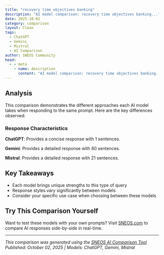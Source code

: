 ```yaml
---
title: "recovery time objectives banking"
description: "AI model comparison: recovery time objectives banking..."
date: 2025-10-02
category: comparison
layout: Clean
tags:
  - ChatGPT
  - Gemini
  - Mistral
  - AI Comparison
author: SNEOS Community
head:
  - - meta
    - name: description
      content: "AI model comparison: recovery time objectives banking..."
---
```


<ChatComparison
  title="recovery time objectives banking"
  prompt="recovery time objectives banking"
  :responses='{
    "ChatGPT": "Recovery Time Objective (RTO) is a crucial concept in business continuity and disaster recovery planning, particularly within the banking sector. It represents the maximum acceptable amount of time that a financial institution can tolerate for the restoration of operations and services after a disruptive event. RTO helps organizations determine how quickly they need to recover their systems, applications, and processes to minimize the impact on their business functions, customers, and regulatory obligations.\n\n### Key Considerations for RTO in Banking:\n\n1. **Regulatory Compliance**: Banks are subject to various regulations that mandate certain recovery times for critical systems. Understanding these requirements is essential for establishing appropriate RTOs.\n\n2. **Critical Systems and Data**: Identifying which systems and data are critical for operations helps in setting specific RTOs. Core banking systems, payment processing, and customer data management are often prioritized.\n\n3. **Business Impact Analysis (BIA)**: Conducting a BIA helps banks assess the potential impact of downtime on transactions, customer trust, and overall financial health. This informs the establishment of realistic RTOs.\n\n4. **Risk Assessment**: Understanding potential risks (such as cyber-attacks, natural disasters, or technical failures) aids banks in determining acceptable recovery times for various scenarios.\n\n5. **Technology and Infrastructure**: The capabilities of the current IT infrastructure (like backup systems, redundancy measures, and cloud solutions) will influence the achievable RTO. Higher investments in technology can lead to shorter RTOs.\n\n6. **Testing and Drills**: Regularly testing the business continuity and disaster recovery plans ensures that the RTO can be met in practice. Drills can reveal weaknesses and allow for adjustments.\n\n7. **Stakeholder Communication**: Keeping stakeholders informed about RTOs and recovery plans is essential. This includes employees, customers, regulators, and partners.\n\n### Typical RTOs in Banking:\n\n- **Critical Systems**: Often have RTOs measured in minutes to a couple of hours. For instance, real-time payment systems may have an RTO of less than 1 hour.\n  \n- **Major Banking Operations**: For operations like account management or loan processing, RTOs might be set from a few hours to a couple of days.\n\n- **Non-Critical Systems**: Non-essential systems might have a longer RTO, potentially 1-2 days, depending on the bank&#39;s business strategy and customer expectations.\n\n### Conclusion\n\nEffective management of RTO is essential for banks to ensure operational resilience, maintain customer trust, and comply with regulatory standards. By carefully considering their recovery time objectives, financial institutions can prepare for unforeseen disruptions and safeguard their operations effectively.",
    "Gemini": "Recovery Time Objective (RTO) in banking is a critical metric that defines the maximum acceptable downtime for a banking system or application after a disruption. Here\u0027s a breakdown of its importance and key considerations:\n\n**What is RTO in Banking?**\n\n*   **Definition:** RTO represents the target time within which a bank\u0027s business process must be restored after an outage (e.g., a system crash, natural disaster, cyberattack). It\u0027s a key component of a bank\u0027s Business Continuity Plan (BCP) and Disaster Recovery Plan (DRP).\n\n*   **Purpose:**  RTO aims to minimize the financial, reputational, and operational impact of downtime.  It dictates how quickly a bank needs to bring its systems back online to avoid unacceptable losses.\n\n**Why is RTO so Important for Banks?**\n\n*   **Financial Impact:** Even a short period of downtime can result in significant financial losses:\n    *   Lost revenue from transaction processing (e.g., ATMs, online banking, wire transfers).\n    *   Penalties for missed regulatory deadlines or service level agreements.\n    *   Increased operational costs to manually handle processes during downtime.\n    *   Decreased customer trust, which could lead to lost deposits.\n*   **Reputational Risk:** Banks rely on customer trust. Prolonged downtime can erode that trust, leading to customer churn and reputational damage that is hard to rebuild. Negative publicity surrounding outages can have long-lasting consequences.\n*   **Regulatory Compliance:** Banking is a heavily regulated industry. Regulators require banks to have robust BCPs and DRPs that include clearly defined and achievable RTOs. Failure to meet these requirements can result in fines, sanctions, and increased regulatory scrutiny.\n*   **Operational Impact:**  Banking operations are interconnected. If one critical system is down, it can affect other systems and processes, creating a ripple effect across the organization.  An inadequate RTO can lead to significant disruption to daily operations.\n*   **Customer Service:** Customers expect banking services to be available 24/7.  Long outages disrupt their ability to access funds, pay bills, or conduct other essential financial activities, leading to frustration and dissatisfaction.\n\n**RTO Considerations in Banking:**\n\n1.  **Tiered Approach:** Banks typically don\u0027t have a single RTO for all systems.  Instead, they use a tiered approach based on the criticality of the system or business process:\n\n    *   **Tier 1 (Mission-Critical):**  These are the most vital systems, such as core banking platforms, payment systems (e.g., SWIFT, ACH), and trading platforms.  They require the shortest RTOs (often measured in minutes or hours).\n    *   **Tier 2 (Business-Critical):**  These systems are important for day-to-day operations but are not as immediately critical as Tier 1.  Examples include loan origination systems, customer relationship management (CRM) systems, and branch banking applications.  RTOs are typically measured in hours or a few days.\n    *   **Tier 3 (Important but Non-Critical):**  These systems are necessary for supporting business operations but can tolerate longer downtimes.  Examples include reporting systems, human resources applications, and internal communications tools. RTOs can be several days or even a week.\n\n2.  **Factors Influencing RTO:**\n\n    *   **Business Impact Analysis (BIA):** A BIA identifies the critical business functions and the potential impact of an outage on each function. This analysis helps determine the appropriate RTO for each system.\n    *   **Cost:**  Achieving shorter RTOs generally requires more investment in infrastructure, technology, and personnel. Banks must balance the cost of downtime with the cost of implementing more robust DR solutions.\n    *   **Technical Feasibility:**  Some systems may be more difficult to recover quickly than others due to their complexity or dependencies.  The RTO must be technically feasible given the available recovery methods.\n    *   **Regulatory Requirements:**  Regulations may specify minimum RTOs for certain banking functions.\n    *   **Risk Appetite:**  The bank\u0027s overall risk appetite will influence the level of investment in DR and the acceptable level of downtime.\n\n3.  **Recovery Strategies:**\n\n    *   **High Availability (HA):** HA solutions aim to prevent downtime in the first place by providing redundant systems that can automatically take over in the event of a failure.  These are typically used for Tier 1 systems.\n    *   **Disaster Recovery as a Service (DRaaS):** Cloud-based DRaaS solutions provide a cost-effective way to replicate systems and data to a secondary location and quickly recover them in the event of a disaster.\n    *   **On-Premise DR:**  Banks may also choose to maintain their own secondary data centers for disaster recovery.\n    *   **Backup and Restore:**  Regular backups are essential for recovering data, but the restore process can take time. This strategy is often used for Tier 3 systems.\n    *   **Hot Site/Warm Site/Cold Site:** Defines the readiness of the backup location. A hot site is fully operational and ready to take over immediately, while a cold site requires more time to set up.\n\n4.  **Testing and Validation:**\n\n    *   It\u0027s crucial to regularly test and validate the BCP and DRP to ensure that the RTOs can be met in a real-world scenario.  Testing should include simulated outages and recovery procedures.\n    *   Test results should be used to identify areas for improvement and refine the recovery plans.\n\n5.  **Documentation and Communication:**\n\n    *   The BCP and DRP should be well-documented and readily accessible to all relevant personnel.\n    *   Clear communication protocols should be in place to keep stakeholders informed during an outage.\n\n**Examples of RTOs for Different Banking Systems:**\n\n*   **Core Banking System:** RTO of 1-4 hours (Tier 1)\n*   **Payment Systems (SWIFT, ACH):** RTO of 1-2 hours (Tier 1)\n*   **Online Banking:** RTO of 2-4 hours (Tier 1)\n*   **ATM Network:** RTO of 2-4 hours (Tier 1)\n*   **Loan Origination System:** RTO of 8-24 hours (Tier 2)\n*   **Customer Relationship Management (CRM):** RTO of 12-48 hours (Tier 2)\n*   **Reporting Systems:** RTO of 24-72 hours (Tier 3)\n\n**Challenges in Meeting RTOs in Banking:**\n\n*   **Complexity of IT Infrastructure:** Banking systems are often highly complex and interconnected, making it difficult to recover them quickly.\n*   **Data Volume:** The sheer volume of data that banks must manage can make data replication and recovery a time-consuming process.\n*   **Legacy Systems:** Many banks still rely on older, legacy systems that are difficult to integrate with modern DR solutions.\n*   **Cost Constraints:** Implementing robust DR solutions can be expensive, and banks may face budget constraints.\n*   **Skilled Personnel:**  Successfully managing DR requires skilled personnel with expertise in IT infrastructure, data management, and business continuity planning.\n\n**Best Practices for Managing RTOs in Banking:**\n\n*   **Conduct a thorough BIA to identify critical business functions and their RTO requirements.**\n*   **Implement a tiered approach to RTOs based on the criticality of the systems.**\n*   **Invest in high availability solutions for mission-critical systems.**\n*   **Utilize cloud-based DRaaS solutions to reduce costs and improve recovery times.**\n*   **Regularly test and validate the BCP and DRP.**\n*   **Document the BCP and DRP thoroughly and make it readily accessible.**\n*   **Establish clear communication protocols for incident response.**\n*   **Train employees on their roles and responsibilities in the BCP and DRP.**\n*   **Stay up-to-date on the latest threats and vulnerabilities.**\n*   **Continuously improve the BCP and DRP based on lessons learned from testing and real-world incidents.**\n\nBy carefully considering these factors and implementing appropriate recovery strategies, banks can establish and maintain RTOs that protect their businesses from the potentially devastating consequences of downtime.  Regular review and adaptation of the BCP/DRP are critical in a constantly evolving threat landscape.\n",
    "Mistral": "Recovery Time Objectives (RTOs) in banking refer to the duration of time within which a business process must be restored, after a disruption, to avoid unacceptable consequences. RTOs are a critical component of a bank\u0027s Business Continuity Plan (BCP) and Disaster Recovery Plan (DRP). Here are some key aspects of RTOs in banking:\n\n1. **Critical Systems and Processes**: Banks have several critical systems and processes, such as:\n   - Core banking systems\n   - Payment and settlement systems\n   - Trading platforms\n   - Customer-facing systems (e.g., online and mobile banking)\n   - Risk management and compliance systems\n\n2. **RTO Categories**: RTOs can vary depending on the criticality of the system or process:\n   - **Mission-Critical**: Systems that are essential for the bank\u0027s operations, with RTOs typically ranging from instantaneous to within 4 hours. Examples include core banking systems and payment processes.\n   - **Business-Critical**: Systems that are very important but not mission-critical, with RTOs typically ranging from 4 to 24 hours. Examples include risk management systems and reporting tools.\n   - **Non-Critical**: Systems that can be disrupted for a longer period without significant impact, with RTOs typically greater than 24 hours. Examples include certain back-office functions and administrative tools.\n\n3. **Factors Affecting RTOs**:\n   - Tolerable downtime\n   - Regulatory requirements\n   - Reputational risk\n   - Financial impact\n   - Customer impact\n\n4. **Testing**: Regular testing of RTOs is crucial to ensure that the bank can meet its recovery goals. This can involve tabletop exercises, structured walk-throughs, and simulation testing.\n\n5. **Regulatory Compliance**: Banks must comply with various regulations and standards, such as those imposed by the Basel Committee on Banking Supervision, local regulators, and industry standards like ISO 22301 for business continuity management.\n\n6. **Documentation**: RTOs should be clearly documented in the bank\u0027s BCP and DRP, along with the associated Recovery Point Objectives (RPOs), which define the acceptable amount of data loss measured in time.\n\nHere\u0027s a simple example of RTOs in banking:\n\n| System/Process | RTO | RPO |\n| --- | --- | --- |\n| Core Banking System | 2 hours | 15 minutes |\n| Payment Processing | 1 hour | 5 minutes |\n| Online Banking | 4 hours | 30 minutes |\n| Risk Management System | 24 hours | 2 hours |\n| Email System | 8 hours | 4 hours |\n\nRTOs should be regularly reviewed and updated to reflect changes in the bank\u0027s operations, technologies, and regulatory environment."
  }'
  published-date="09:53"
/>

## Analysis

This comparison demonstrates the different approaches each AI model takes when responding to the same prompt. Here are the key differences observed:

### Response Characteristics

**ChatGPT**: Provides a concise response with 1 sentences. 

**Gemini**: Provides a detailed response with 80 sentences. 

**Mistral**: Provides a detailed response with 21 sentences. 

## Key Takeaways

- Each model brings unique strengths to this type of query
- Response styles vary significantly between models
- Consider your specific use case when choosing between these models

## Try This Comparison Yourself

Want to test these models with your own prompts? Visit [SNEOS.com](https://sneos.com) to compare AI responses side-by-side in real-time.

---

*This comparison was generated using the [SNEOS AI Comparison Tool](https://sneos.com)*
*Published: October 02, 2025 | Models: ChatGPT, Gemini, Mistral*
